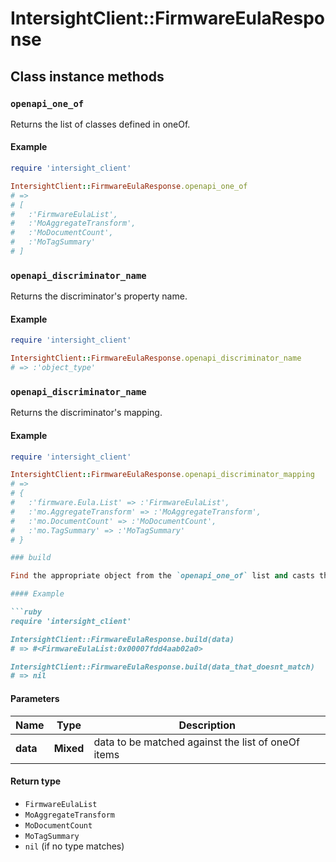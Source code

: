# IntersightClient::FirmwareEulaResponse

## Class instance methods

### `openapi_one_of`

Returns the list of classes defined in oneOf.

#### Example

```ruby
require 'intersight_client'

IntersightClient::FirmwareEulaResponse.openapi_one_of
# =>
# [
#   :'FirmwareEulaList',
#   :'MoAggregateTransform',
#   :'MoDocumentCount',
#   :'MoTagSummary'
# ]
```

### `openapi_discriminator_name`

Returns the discriminator's property name.

#### Example

```ruby
require 'intersight_client'

IntersightClient::FirmwareEulaResponse.openapi_discriminator_name
# => :'object_type'
```

### `openapi_discriminator_name`

Returns the discriminator's mapping.

#### Example

```ruby
require 'intersight_client'

IntersightClient::FirmwareEulaResponse.openapi_discriminator_mapping
# =>
# {
#   :'firmware.Eula.List' => :'FirmwareEulaList',
#   :'mo.AggregateTransform' => :'MoAggregateTransform',
#   :'mo.DocumentCount' => :'MoDocumentCount',
#   :'mo.TagSummary' => :'MoTagSummary'
# }

### build

Find the appropriate object from the `openapi_one_of` list and casts the data into it.

#### Example

```ruby
require 'intersight_client'

IntersightClient::FirmwareEulaResponse.build(data)
# => #<FirmwareEulaList:0x00007fdd4aab02a0>

IntersightClient::FirmwareEulaResponse.build(data_that_doesnt_match)
# => nil
```

#### Parameters

| Name | Type | Description |
| ---- | ---- | ----------- |
| **data** | **Mixed** | data to be matched against the list of oneOf items |

#### Return type

- `FirmwareEulaList`
- `MoAggregateTransform`
- `MoDocumentCount`
- `MoTagSummary`
- `nil` (if no type matches)

